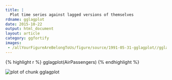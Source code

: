 ```yaml
---
title: |
  Plot time series against lagged versions of themselves
rdname: gglagplot
date: 2015-10-22
output: html_document
layout: article
category: ggfortify
images:
 - /allYourFigureAreBelongToUs/figure/source/1991-05-31-gglagplot//gglagplot-1.png
---
```





{% highlight r %}
gglagplot(AirPassengers)
{% endhighlight %}

![plot of chunk gglagplot](/allYourFigureAreBelongToUs/figure/source/1991-05-31-gglagplot/gglagplot-1.png) 